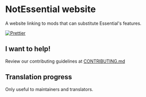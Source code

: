 # NotEssential website

A website linking to mods that can substitute Essential's features.

[![Prettier](https://github.com/blryface/notessential/actions/workflows/prettier.yml/badge.svg)](https://github.com/blryface/notessential/actions/workflows/prettier.yml)

## I want to help!

Review our contributing guidelines at [CONTRIBUTING.md](./CONTRIBUTING.md)

## Translation progress

Only useful to maintainers and translators.
<!-- CROWDIN-TRANSLATIONS-PROGRESS-ACTION-START -->



<!-- CROWDIN-TRANSLATIONS-PROGRESS-ACTION-END -->